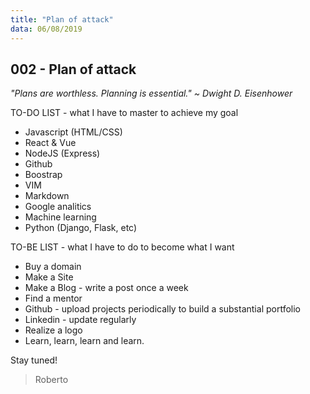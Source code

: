 ```yaml
---
title: "Plan of attack"
data: 06/08/2019
---
```


## 002 - Plan of attack

_"Plans are worthless. Planning is essential." ~ Dwight D. Eisenhower_

TO-DO LIST - what I have to master to achieve my goal

- Javascript (HTML/CSS)
- React & Vue
- NodeJS (Express)
- Github
- Boostrap
- VIM
- Markdown
- Google analitics
- Machine learning
- Python (Django, Flask, etc)

TO-BE LIST - what I have to do to become what I want

- Buy a domain
- Make a Site
- Make a Blog - write a post once a week
- Find a mentor
- Github - upload projects periodically to build a substantial portfolio
- Linkedin - update regularly
- Realize a logo
- Learn, learn, learn and learn.

Stay tuned!

> Roberto
